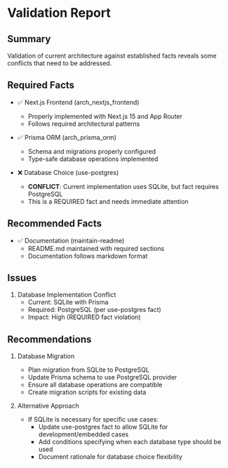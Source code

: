 # Validation Report

## Summary
Validation of current architecture against established facts reveals some conflicts that need to be addressed.

## Required Facts
- ✅ Next.js Frontend (arch_nextjs_frontend)
  - Properly implemented with Next.js 15 and App Router
  - Follows required architectural patterns
  
- ✅ Prisma ORM (arch_prisma_orm)
  - Schema and migrations properly configured
  - Type-safe database operations implemented

- ❌ Database Choice (use-postgres)
  - **CONFLICT**: Current implementation uses SQLite, but fact requires PostgreSQL
  - This is a REQUIRED fact and needs immediate attention

## Recommended Facts
- ✅ Documentation (maintain-readme)
  - README.md maintained with required sections
  - Documentation follows markdown format

## Issues
1. Database Implementation Conflict
   - Current: SQLite with Prisma
   - Required: PostgreSQL (per use-postgres fact)
   - Impact: High (REQUIRED fact violation)

## Recommendations
1. Database Migration
   - Plan migration from SQLite to PostgreSQL
   - Update Prisma schema to use PostgreSQL provider
   - Ensure all database operations are compatible
   - Create migration scripts for existing data

2. Alternative Approach
   - If SQLite is necessary for specific use cases:
     - Update use-postgres fact to allow SQLite for development/embedded cases
     - Add conditions specifying when each database type should be used
     - Document rationale for database choice flexibility
